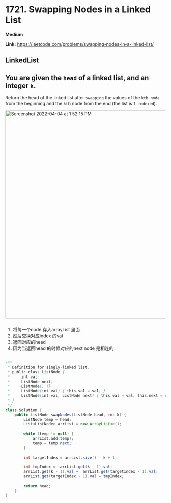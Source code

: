 # 1721. Swapping Nodes in a Linked List

**Medium**

**Link:** https://leetcode.com/problems/swapping-nodes-in-a-linked-list/

## LinkedList



## You are given the `head` of a linked list, and an integer `k`.

Return the head of the linked list after `swapping` the values of the `kth node` from the beginning and the `kt`h node from the end (the list is `1-indexed`).


<img width="653" alt="Screenshot 2022-04-04 at 1 52 15 PM" src="https://user-images.githubusercontent.com/37359804/161481910-8ef057bf-18e5-4fa5-9e80-6c5e7e853ba9.png">

### 
1. 将每一个node 存入arrayList 里面
2. 然后交换对应index 的val
3. 返回对应的head
4. 因为当返回head 的时候对应的next node 是相连的

```java

/**
 * Definition for singly-linked list.
 * public class ListNode {
 *     int val;
 *     ListNode next;
 *     ListNode() {}
 *     ListNode(int val) { this.val = val; }
 *     ListNode(int val, ListNode next) { this.val = val; this.next = next; }
 * }
 */
class Solution {
    public ListNode swapNodes(ListNode head, int k) {
        ListNode temp = head;
        List<ListNode> arrList = new ArrayList<>();
        
        while (temp != null) {
            arrList.add(temp);
            temp = temp.next;
        }
        
        int targetIndex = arrList.size() - k + 1;
        
        int tmpIndex =  arrList.get(k - 1).val;
        arrList.get(k - 1).val =  arrList.get(targetIndex - 1).val;
        arrList.get(targetIndex - 1).val = tmpIndex;
        
        return head;
    }
}


```